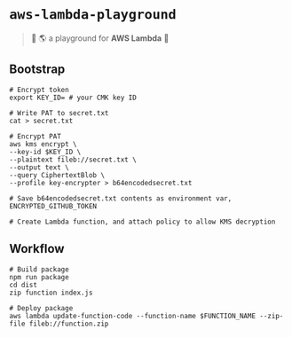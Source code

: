 # `aws-lambda-playground`
> :wave: :earth_americas: a playground for **AWS Lambda** :roller_coaster:

## Bootstrap

```shell
# Encrypt token
export KEY_ID= # your CMK key ID

# Write PAT to secret.txt
cat > secret.txt

# Encrypt PAT
aws kms encrypt \
--key-id $KEY_ID \
--plaintext fileb://secret.txt \
--output text \
--query CiphertextBlob \
--profile key-encrypter > b64encodedsecret.txt

# Save b64encodedsecret.txt contents as environment var, ENCRYPTED_GITHUB_TOKEN

# Create Lambda function, and attach policy to allow KMS decryption
```

## Workflow

```shell
# Build package
npm run package
cd dist
zip function index.js

# Deploy package
aws lambda update-function-code --function-name $FUNCTION_NAME --zip-file fileb://function.zip
```
